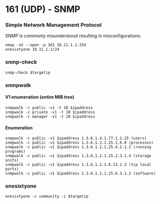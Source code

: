 # 161 (UDP) - SNMP

### Simple Network Management Protocol

SNMP is commonly misunderstood resulting in misconfigurations.&#x20;

```
nmap -sU --open -p 161 10.11.1.1-254 
onesixtyone 10.11.1.1/24
```

### snmp-check

```
snmp-check $targetip
```

### snmpwalk

#### V1 enumeration (entire MIB tree)

```
snmpwalk -c public -v1 -t 10 $ipaddress
snmpwalk -c private -v1 -t 10 $ipaddress
snmpwalk -c manager -v1 -t 10 $ipaddress
```

#### Enumeration

```
snmpwalk -c public -v1 $ipaddress 1.3.6.1.4.1.77.1.2.25 (users)
snmpwalk -c public -v1 $ipaddress 1.3.6.1.2.1.25.1.6.0 (processes)
snmpwalk -c public -v1 $ipaddress 1.3.6.1.2.1.25.4.2.1.2 (running programs)
snmpwalk -c public -v1 $ipaddress 1.3.6.1.2.1.25.2.3.1.4 (storage units)
snmpwalk -c public -v1 $ipaddress 1.3.6.1.2.1.6.13.1.3 (tcp local ports)
snmpwalk -c public -v1 $ipaddress 1.3.6.1.2.1.25.6.3.1.2 (software)
```

### onesixtyone

```
onesixtyone -c community -i $targetip
```
